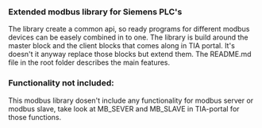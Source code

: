 ### Extended modbus library for Siemens PLC's
The library create a common api, so ready programs for different modbus devices can be easely combined in to one. The library is build around the master block and the client blocks that comes along in TIA portal. It's doesn't it anyway replace those blocks but extend them. The README.md file in the root folder describes the main features.

### Functionality not included:
This modbus library dosen't include any functionality for modbus server or modbus slave, take look at MB_SEVER and MB_SLAVE in TIA-portal for those functions. 
